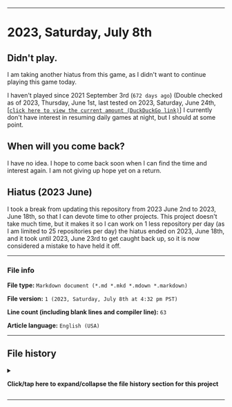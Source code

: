   
***

# 2023, Saturday, July 8th

## Didn't play.

I am taking another hiatus from this game, as I didn't want to continue playing this game today.

I haven't played since 2021 September 3rd (`672 days ago`) (Double checked as of 2023, Thursday, June 1st, last tested on 2023, Saturday, June 24th, [[`click here to view the current amount (DuckDuckGo link)`]](https://duckduckgo.com/?q=Days+since+September+3rd+2021&t=ffab&ia=answer) I currently don't have interest in resuming daily games at night, but I should at some point.

## When will you come back?

I have no idea. I hope to come back soon when I can find the time and interest again. I am not giving up hope yet on a return.

## Hiatus (2023 June)

I took a break from updating this repository from 2023 June 2nd to 2023, June 18th, so that I can devote time to other projects. This project doesn't take much time, but it makes it so I can work on 1 less repository per day (as I am limited to 25 repositories per day) the hiatus ended on 2023, June 18th, and it took until 2023, June 23rd to get caught back up, so it is now considered a mistake to have held it off.

***

### File info

**File type:** `Markdown document (*.md *.mkd *.mdown *.markdown)`

**File version:** `1 (2023, Saturday, July 8th at 4:32 pm PST)`

**Line count (including blank lines and compiler line):** `63`

**Article language:** `English (USA)`

***

## File history

<details><summary><p lang="en"><b>Click/tap here to expand/collapse the file history section for this project</b></p></summary>

<details><summary><p lang="en"><b>Version 1 (2023, Saturday, July 8th at 04:32 pm PST)</b></p></summary>

**This version was made by:** [:octocat: `@seanpm2001`](https://github.com/seanpm2001/)

> Changes:

- [x] Started the file
- [x] Added the title section
- [x] Added the `didn't play` section
- [x] Added the `when will you come back?` section
- [x] Added the `file info` section
- - [x] Added the file type
- - [x] Added the version number
- - [x] Added the version date
- - [x] Added the line count
- - [x] Added the language indicator
- [x] Added the `file history` section
- - [x] Added an entry for version 1
- [ ] No other changes in version 1

</details>

</details>

***
